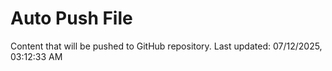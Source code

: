 # Auto Push File

Content that will be pushed to GitHub repository.
Last updated: 07/12/2025, 03:12:33 AM